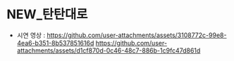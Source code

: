 # NEW_탄탄대로
- 시연 영상 : 
https://github.com/user-attachments/assets/3108772c-99e8-4ea6-b351-8b537851616d
https://github.com/user-attachments/assets/d1cf870d-0c46-48c7-886b-1c9fc47d861d

